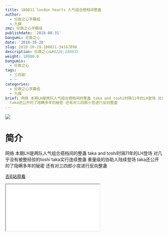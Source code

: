```yaml
---
title: 180831 london hearts 人气组合搭档间整蛊
author:
  - 伦敦之心字幕组
  - 九條
zmz: 伦敦之心字幕组
publishdate: '2018-08-31'
bangumi: 伦敦之心
date: '2018-10-20'
slug: 2018-10-19-180831-34167898
description: 伦敦之心&#8226;180831
weight: 18980.0
bangumis:
  - 伦敦之心
tags:
  - 三四郎
  - ~
categories:
  - 伦敦之心字幕组
  - 九條
brief: 网络 本期LH是两队人气组合搭档间的整蛊 taka and toshi时隔11年的LH登场 对几乎没有被整经验的toshi taka实行连续整蛊 重量级的协助人陆续登场
  taka还公开的了隐瞒多年的秘密 还有对三四郎小宫进行反向整蛊
---
```

![](https://i.imgur.com/t0cX9Ac.jpg)
# 简介  
网络
本期LH是两队人气组合搭档间的整蛊 taka and toshi时隔11年的LH登场 对几乎没有被整经验的toshi taka实行连续整蛊 重量级的协助人陆续登场 taka还公开的了隐瞒多年的秘密 还有对三四郎小宫进行反向整蛊  

[去B站观看](https://www.bilibili.com/video/av34167898/)
<div class ="resp-container"><iframe class="testiframe" src="//player.bilibili.com/player.html?aid=34167898"", scrolling="no", allowfullscreen="true" > </iframe></div> 
